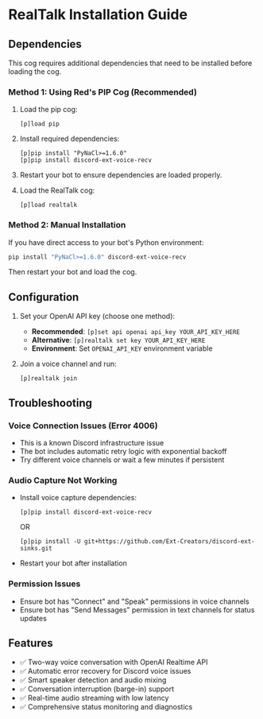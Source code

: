 # RealTalk Installation Guide

## Dependencies

This cog requires additional dependencies that need to be installed before loading the cog.

### Method 1: Using Red's PIP Cog (Recommended)

1. Load the pip cog:
   ```
   [p]load pip
   ```

2. Install required dependencies:
   ```
   [p]pip install "PyNaCl>=1.6.0"
   [p]pip install discord-ext-voice-recv
   ```

3. Restart your bot to ensure dependencies are loaded properly.

4. Load the RealTalk cog:
   ```
   [p]load realtalk
   ```

### Method 2: Manual Installation

If you have direct access to your bot's Python environment:

```bash
pip install "PyNaCl>=1.6.0" discord-ext-voice-recv
```

Then restart your bot and load the cog.

## Configuration

1. Set your OpenAI API key (choose one method):
   - **Recommended**: `[p]set api openai api_key YOUR_API_KEY_HERE`
   - **Alternative**: `[p]realtalk set key YOUR_API_KEY_HERE`
   - **Environment**: Set `OPENAI_API_KEY` environment variable

2. Join a voice channel and run:
   ```
   [p]realtalk join
   ```

## Troubleshooting

### Voice Connection Issues (Error 4006)
- This is a known Discord infrastructure issue
- The bot includes automatic retry logic with exponential backoff
- Try different voice channels or wait a few minutes if persistent

### Audio Capture Not Working
- Install voice capture dependencies:
  ```
  [p]pip install discord-ext-voice-recv
  ```
  OR
  ```
  [p]pip install -U git+https://github.com/Ext-Creators/discord-ext-sinks.git
  ```
- Restart your bot after installation

### Permission Issues
- Ensure bot has "Connect" and "Speak" permissions in voice channels
- Ensure bot has "Send Messages" permission in text channels for status updates

## Features

- ✅ Two-way voice conversation with OpenAI Realtime API
- ✅ Automatic error recovery for Discord voice issues
- ✅ Smart speaker detection and audio mixing
- ✅ Conversation interruption (barge-in) support
- ✅ Real-time audio streaming with low latency
- ✅ Comprehensive status monitoring and diagnostics